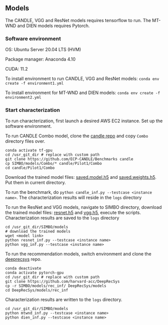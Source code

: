 ## Models

The CANDLE, VGG and ResNet models requires tensorflow to run. The MT-WND and DIEN models requires Pytorch.

### Software environment

OS: Ubuntu Server 20.04 LTS (HVM)

Package manager: Anaconda 4.10

CUDA: 11.2 

To install environment to run CANDLE, VGG and ResNet models:
```conda env create -f environment1.yml```

To install environment for MT-WND and DIEN models:
```conda env create -f environment2.yml```

### Start characterization

To run characterization, first launch a desired AWS EC2 instance. Set up the software environment.

To run CANDLE Combo model, clone the [candle repo](https://github.com/ECP-CANDLE/Benchmarks) and copy ```Combo``` directory files over.

```shell
conda activate tf-gpu
cd /usr_git_dir # replace with custom path
git clone https://github.com/ECP-CANDLE/Benchmarks candle
cp SIMBO/models/Combo/* candle/Pilot1/Combo
cd candle/Pilot1/Combo
```
Download the trained model files: [saved.model.h5](http://ftp.mcs.anl.gov/pub/candle/public/benchmarks/Pilot1/combo/saved.model.h5) and [saved.weights.h5](http://ftp.mcs.anl.gov/pub/candle/public/benchmarks/Pilot1/combo/saved.weights.h5). Put them in current directory.

To run the benchmark, do ```python candle_inf.py --testcase <instance name>```. The characterization results will reside in the ```logs``` directory

To run the ResNet and VGG models, navigate to SIMBO directory, download the trained model files: [resnet.h5](https://drive.google.com/file/d/1aCpICrCKuU7QFIG73jLXWwtTfWIVAFWL/view?usp=sharing) and [vgg.h5](https://drive.google.com/file/d/17F_GGAnKU23M5I4VEZUtU2TmPIqjp34E/view?usp=sharing), execute the scripts. Characterization results are saved to the ```logs``` directory

```shell
cd /usr_git_dir/SIMBO/models
# download the trained models
wget <model link>
python resnet_inf.py --testcase <instance name>
python vgg_inf.py --testcase <instance name>
```

To run the recommendation models, switch environment and clone the [deeprecsys](https://github.com/harvard-acc/DeepRecSys) repo. 
``` shell
conda deactivate
conda activate pytorch-gpu
cd /usr_git_dir # replace with custom path
git clone https://github.com/harvard-acc/DeepRecSys
cp -r SIMBO/models/rec_inf/ DeepRecSys/models
cd DeepRecSys/models/rec_inf
```

Characterization results are written to the ```logs``` directory.
``` shell
cd /usr_git_dir/SIMBO/models
python mtwnd_inf.py --testcase <instance name>
python dien_inf.py --testcase <instance name>
```
